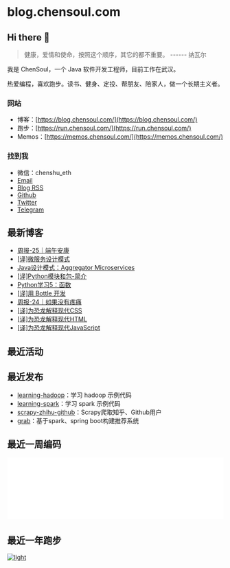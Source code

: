 # blog.chensoul.com

<!-- readme starts -->

## Hi there 👋

> 健康，爱情和使命，按照这个顺序，其它的都不重要。 ------ 纳瓦尔

我是 ChenSoul，一个 Java 软件开发工程师，目前工作在武汉。

热爱编程，喜欢跑步。读书、健身、定投、帮朋友、陪家人，做一个长期主义者。

### 网站
- 博客：[https://blog.chensoul.com/](https://blog.chensoul.com/)
- 跑步：[https://run.chensoul.com/](https://run.chensoul.com/)
- Memos：[https://memos.chensoul.com/](https://memos.chensoul.com/)



### 找到我

- 微信：chenshu_eth
- [Email](mailto:chensoul.eth@gmail.com)
- [Blog RSS](https://blog.chensoul.com/index.xml)
- [Github](https://github.com/chensoul)
- [Twitter](https://twitter.com/chensoul_eth)
- [Telegram](https://t.me/chensoul_share)



## 最新博客

<!-- blog starts -->
- [周报-25｜端午安康](https://blog.chensoul.com/posts/2023/06/28/weekly_review_25/)
- [[译]微服务设计模式](https://blog.chensoul.com/posts/2023/06/26/microservice-design-patterns/)
- [Java设计模式：Aggregator Microservices](https://blog.chensoul.com/posts/2023/06/26/java-design-patterns-aggregator-microservices/)
- [[译]Python模块和包-简介](https://blog.chensoul.com/posts/2023/06/25/python-modules-packages/)
- [Python学习5：函数](https://blog.chensoul.com/posts/2023/06/25/python-function/)
- [[译]用 Bottle 开发](https://blog.chensoul.com/posts/2023/06/25/developing-with-bottle/)
- [周报-24｜如果没有疼痛](https://blog.chensoul.com/posts/2023/06/21/weekly_review_24/)
- [[译]为恐龙解释现代CSS](https://blog.chensoul.com/posts/2023/06/21/modern-css-explained-for-dinosaurs/)
- [[译]为恐龙解释现代HTML](https://blog.chensoul.com/posts/2023/06/20/modern-html-explained-for-dinosaurs/)
- [[译]为恐龙解释现代JavaScript](https://blog.chensoul.com/posts/2023/06/19/modern-javascript-explained-for-dinosaurs/)
<!-- blog ends -->

## 最近活动

<!-- douban starts -->

<!-- douban ends -->


## 最近发布

<!-- recent_releases starts -->
- [learning-hadoop](https://github.com/chensoul/learning-hadoop/releases/tag/v0.0.1)：学习 hadoop 示例代码
- [learning-spark](https://github.com/chensoul/learning-spark/releases/tag/v0.0.1)：学习 spark 示例代码
- [scrapy-zhihu-github](https://github.com/chensoul/scrapy-zhihu-github/releases/tag/v0.0.1)：Scrapy爬取知乎、Github用户
- [grab](https://github.com/chensoul/grab/releases/tag/v0.0.1)：基于spark、spring boot构建推荐系统
<!-- recent_releases ends -->


## 最近一周编码

![light](https://raw.githubusercontent.com/chensoul/chensoul/main/images/wakatime_weekly_language_stats.svg#gh-light-mode-only)

## 最近一年跑步

[![light](https://raw.githubusercontent.com/chensoul/running_page/master/assets/github_2023.svg#gh-light-mode-only)](https://run.chensoul.com)

<!-- readme ends -->